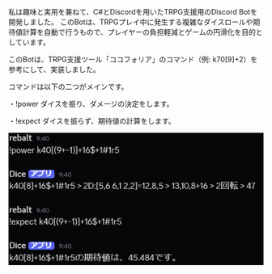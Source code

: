 私は趣味と実用を兼ねて、C#とDiscordを用いたTRPG支援用のDiscord Botを開発しました。
このBotは、TRPGプレイ中に発生する複雑なダイスロールや期待値計算を自動で行うもので、プレイヤーの負担軽減とゲームの円滑化を目的としています。

このBotは、TRPG支援ツール「ココフォリア」のコマンド（例: k70[9]+2）を参考にして、実装しました。

コマンドは以下の二つがメインです。

・!power
    ダイスを振り、ダメージの決定をします。

・!expect
    ダイスを振らず、期待値の計算をします。

![実行画面](image/result.png)
